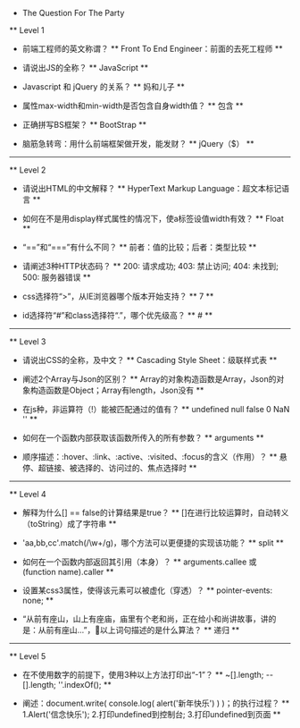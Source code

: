 * The Question For The Party

** Level 1

- 前端工程师的英文称谓？
** Front To End Engineer：前面的去死工程师 **

- 请说出JS的全称？
** JavaScript **

- Javascript 和 jQuery 的关系？
** 妈和儿子 **

- 属性max-width和min-width是否包含自身width值？
** 包含 **

- 正确拼写BS框架？
** BootStrap **

- 脑筋急转弯：用什么前端框架做开发，能发财？
** jQuery（$） **

------------------------------

** Level 2

- 请说出HTML的中文解释？
** HyperText Markup Language：超文本标记语言 **

- 如何在不是用display样式属性的情况下，使a标签设值width有效？
** Float **

- “==”和“===”有什么不同？
** 前者：值的比较；后者：类型比较 **

- 请阐述3种HTTP状态码？
** 200: 请求成功; 403: 禁止访问; 404: 未找到; 500: 服务器错误 **

- css选择符“>”，从IE浏览器哪个版本开始支持？
** 7 **

- id选择符“#”和class选择符“.”，哪个优先级高？
** # **

------------------------------

** Level 3

- 请说出CSS的全称，及中文？
** Cascading Style Sheet：级联样式表 **

- 阐述2个Array与Json的区别？
** Array的对象构造函数是Array，Json的对象构造函数是Object；Array有length，Json没有 **

- 在js种，非运算符（!）能被匹配通过的值有？
** undefined null false 0 NaN '' **

- 如何在一个函数内部获取该函数所传入的所有参数？
** arguments **

- 顺序描述：:hover、:link、:active、:visited、:focus的含义（作用）？
** 悬停、超链接、被选择的、访问过的、焦点选择时 **

------------------------------

** Level 4

- 解释为什么[] == false的计算结果是true？
** []在进行比较运算时，自动转义（toString）成了字符串 **

- 'aa,bb,cc'.match(/\w+/g)，哪个方法可以更便捷的实现该功能？
** split **

- 如何在一个函数内部返回其引用（本身）？
** arguments.callee 或 (function name).caller **

- 设置某css3属性，使得该元素可以被虚化（穿透）？
** pointer-events: none; **

- “从前有座山，山上有座庙，庙里有个老和尚，正在给小和尚讲故事，讲的是：从前有座山...”，以上词句描述的是什么算法？
** 递归 **

------------------------------

** Level 5

- 在不使用数字的前提下，使用3种以上方法打印出“-1”？
** ~[].length; --[].length; ''.indexOf(); **

- 阐述：document.write( console.log( alert('新年快乐') ) )；的执行过程？
** 1.Alert('信念快乐'); 2.打印undefined到控制台; 3.打印undefined到页面 **
